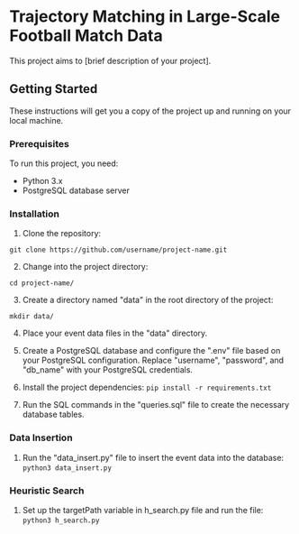 # Trajectory Matching in Large-Scale Football Match Data

This project aims to [brief description of your project].

## Getting Started

These instructions will get you a copy of the project up and running on your local machine.

### Prerequisites

To run this project, you need:

- Python 3.x
- PostgreSQL database server

### Installation

1. Clone the repository:

```git clone https://github.com/username/project-name.git```

2. Change into the project directory:

```cd project-name/```


3. Create a directory named "data" in the root directory of the project:

```mkdir data/```

4. Place your event data files in the "data" directory.

5. Create a PostgreSQL database and configure the ".env" file based on your PostgreSQL configuration. Replace "username", "password", and "db_name" with your PostgreSQL credentials.
6. Install the project dependencies:
```pip install -r requirements.txt```

7. Run the SQL commands in the "queries.sql" file to create the necessary database tables.

### Data Insertion

1. Run the "data_insert.py" file to insert the event data into the database:
```python3 data_insert.py```

### Heuristic Search

1. Set up the targetPath variable in h_search.py file and run the file:
```python3 h_search.py```